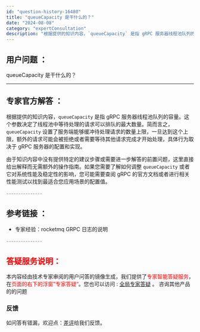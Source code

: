 ```yaml
---
id: "question-history-16480"
title: "queueCapacity 是干什么的？"
date: "2024-08-08"
category: "expertConsultation"
description: "根据提供的知识内容，`queueCapacity` 是指 gRPC 服务器线程池队列的容量。这个参数决定了线程池中等待处理的请求可以排队的最大数量。简而言之，`queueCapacity` 设置了服务端能够缓冲待处理请求的数量上限，一旦达到这个上限，额外的请求可能会被拒绝或者需要等待其他请求完成才开"
---
```


## 用户问题 ： 
 queueCapacity 是干什么的？  

---------------
## 专家官方解答 ：

根据提供的知识内容，`queueCapacity` 是指 gRPC 服务器线程池队列的容量。这个参数决定了线程池中等待处理的请求可以排队的最大数量。简而言之，`queueCapacity` 设置了服务端能够缓冲待处理请求的数量上限，一旦达到这个上限，额外的请求可能会被拒绝或者需要等待其他请求完成才开始处理，具体行为取决于 gRPC 服务器的配置和实现。

由于知识内容中没有提供特定的建议步骤或需要进一步解答的前置问题，这里直接给出解释而无需额外的操作指南。如果您需要了解如何调整 `queueCapacity` 或者它对系统性能及稳定性的影响，您可能需要查阅 gRPC 的官方文档或者进行相关性能测试以找到最适合您应用场景的配置值。


<font color="#949494">---------------</font> 


## 参考链接 ：

* 专家经验：rocketmq GRPC 日志的说明 


 <font color="#949494">---------------</font> 
 


## <font color="#FF0000">答疑服务说明：</font> 

本内容经由技术专家审阅的用户问答的镜像生成，我们提供了<font color="#FF0000">专家智能答疑服务</font>，在<font color="#FF0000">页面的右下的浮窗”专家答疑“</font>。您也可以访问 : [全局专家答疑](https://answer.opensource.alibaba.com/docs/intro) 。 咨询其他产品的的问题

### 反馈
如问答有错漏，欢迎点：[差评](https://ai.nacos.io/user/feedbackByEnhancerGradePOJOID?enhancerGradePOJOId=16485)给我们反馈。
